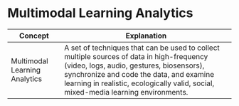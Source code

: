 # Multimodal Learning Analytics

| Concept | Explanation |
|---|---|
| Multimodal Learning Analytics | A set of techniques that can be used to collect multiple sources of data in high-frequency (video, logs, audio, gestures, biosensors), synchronize and code the data, and examine learning in realistic, ecologically valid, social, mixed-media learning environments. |